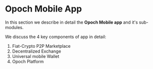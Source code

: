 # Opoch Mobile App

In this section we describe in detail the **Opoch Mobile app** and it's sub-modules. 

We discuss the 4 key components of app in detail:

1. Fiat-Crypto P2P Marketplace
2. Decentralized Exchange
3. Universal mobile Wallet
4. Opoch Platform

